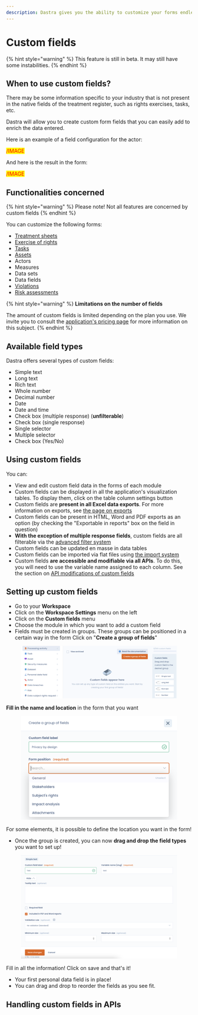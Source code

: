 ```yaml
---
description: Dastra gives you the ability to customize your forms endlessly
---
```


# Custom fields

{% hint style="warning" %}
This feature is still in beta. It may still have some instabilities.
{% endhint %}

## When to use custom fields?

There may be some information specific to your industry that is not present in the native fields of the treatment register, such as rights exercises, tasks, etc.&#x20;

Dastra will allow you to create custom form fields that you can easily add to enrich the data entered.&#x20;

Here is an example of a field configuration for the actor:

<mark style="color:red;">/IMAGE</mark>

And here is the result in the form:

<mark style="color:red;">/IMAGE</mark>

## Functionalities concerned

{% hint style="warning" %}
Please note! Not all features are concerned by custom fields
{% endhint %}

You can customize the following forms:&#x20;

* [Treatment sheets](../editer-le-registre/)&#x20;
* [Exercise of rights](../gerer-les-exercices-des-droits/)&#x20;
* [Tasks](../planifier/)&#x20;
* [Assets](../editer-le-registre/remplir-le-questionnaire/applications.md)&#x20;
* Actors&#x20;
* Measures&#x20;
* Data sets&#x20;
* Data fields&#x20;
* [Violations](../../le-rgpd-en-bref/rgpd-en-bref/violations-de-donnees.md)&#x20;
* [Risk assessments](../risk-management/linking-a-risk-to-a-treatment.md)

{% hint style="warning" %}
**Limitations on the number of fields**

The amount of custom fields is limited depending on the plan you use. We invite you to consult the [application's pricing page](https://www.dastra.eu/en/pricing) for more information on this subject.
{% endhint %}

## Available field types

Dastra offers several types of custom fields:&#x20;

* Simple text&#x20;
* Long text&#x20;
* Rich text&#x20;
* Whole number&#x20;
* Decimal number&#x20;
* Date&#x20;
* Date and time&#x20;
* Check box (multiple response) (**unfilterable**)&#x20;
* Check box (single response)&#x20;
* Single selector&#x20;
* Multiple selector&#x20;
* Check box (Yes/No)

## Using custom fields

You can:&#x20;

* View and edit custom field data in the forms of each module&#x20;
* Custom fields can be displayed in all the application's visualization tables. To display them, click on the table column settings button
* Custom fields are **present in all Excel data exports**. For more information on exports, see [the page on exports](../editer-le-registre/upload-your-existing-record.md)&#x20;
* Custom fields can be present in HTML, Word and PDF exports as an option (by checking the "Exportable in reports" box on the field in question)&#x20;
* **With the exception of multiple response fields**, custom fields are all filterable via the [advanced filter system](advanced-filters.md)
* Custom fields can be updated en masse in data tables&#x20;
* Custom fields can be imported via flat files using [the import system](import-your-data-excel-csv.md)&#x20;
* Custom fields **are accessible and modifiable via all APIs**. To do this, you will need to use the variable name assigned to each column. See the section on [API modifications of custom fields](custom-fields.md#handling-custom-fields-in-apis)

## Setting up custom fields

* Go to your **Workspace**
* Click on the **Workspace Settings** menu on the left
* Click on the **Custom fields** menu
* Choose the module in which you want to add a custom field
* Fields must be created in groups. These groups can be positioned in a certain way in the form Click on "**Create a group of fields**"

<figure><img src="../../.gitbook/assets/Capture d’écran 2023-02-17 à 15.06.51.png" alt=""><figcaption></figcaption></figure>

**Fill in the name and location** in the form that you want

<figure><img src="../../.gitbook/assets/Capture d’écran 2023-02-17 à 15.08.23.png" alt=""><figcaption></figcaption></figure>

For some elements, it is possible to define the location you want in the form!&#x20;

* Once the group is created, you can now **drag and drop the field types** you want to set up!

<figure><img src="../../.gitbook/assets/Capture d’écran 2023-02-17 à 15.11.17.png" alt=""><figcaption></figcaption></figure>

Fill in all the information! Click on save and that's it!&#x20;

* Your first personal data field is in place!&#x20;
* You can drag and drop to reorder the fields as you see fit.

## Handling custom fields in APIs

